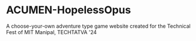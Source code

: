 # ACUMEN-HopelessOpus
A choose-your-own adventure type game website created for the Technical Fest of MIT Manipal, TECHTATVA '24
